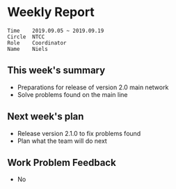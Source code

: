 # Weekly Report 
```
Time	2019.09.05 ~ 2019.09.19
Circle	NTCC
Role	Coordinator
Name	Niels
```
## This week's summary
- Preparations for release of version 2.0 main network
- Solve problems found on the main line
## Next week's plan
- Release version 2.1.0 to fix problems found
- Plan what the team will do next
## Work Problem Feedback
- No

